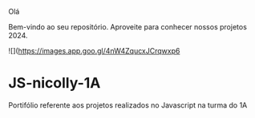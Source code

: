 Olá

Bem-vindo ao seu repositório. Aproveite para conhecer nossos projetos 2024. 


![](https://images.app.goo.gl/4nW4ZqucxJCrqwxp6


# JS-nicolly-1A
Portifólio referente aos projetos realizados no Javascript na turma do 1A
